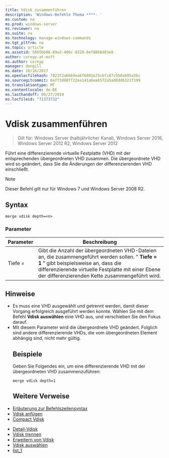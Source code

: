 ```yaml
---
title: Vdisk zusammenführen
description: 'Windows-Befehle Thema ****- '
ms.custom: na
ms.prod: windows-server
ms.reviewer: na
ms.suite: na
ms.technology: manage-windows-commands
ms.tgt_pltfrm: na
ms.topic: article
ms.assetid: 5865bb08-89a3-406c-8328-0ef8868d03e8
author: coreyp-at-msft
ms.author: coreyp
manager: dongill
ms.date: 10/16/2017
ms.openlocfilehash: 7023f2a6669ea6f6801e25cbfc87c950ab95a3bc
ms.sourcegitcommit: 6aff3d88ff22ea141a6ea6572a5ad8dd6321f199
ms.translationtype: MT
ms.contentlocale: de-DE
ms.lasthandoff: 09/27/2019
ms.locfileid: "71373732"
---
```

# <a name="merge-vdisk"></a>Vdisk zusammenführen

>Gilt für: Windows Server (halbjährlicher Kanal), Windows Server 2016, Windows Server 2012 R2, Windows Server 2012

Führt eine differenzierende virtuelle Festplatte (VHD) mit der entsprechenden übergeordneten VHD zusammen. Die übergeordnete VHD wird so geändert, dass Sie die Änderungen der differenzierenden VHD einschließt.
> [!NOTE]
> Dieser Befehl gilt nur für Windows 7 und Windows Server 2008 R2.
> ## <a name="syntax"></a>Syntax
> ```
> merge vdisk depth=<n>
> ```
> ### <a name="parameters"></a>Parameter
> 
> | Parameter |                                                                                    Beschreibung                                                                                    |
> |-----------|-----------------------------------------------------------------------------------------------------------------------------------------------------------------------------------|
> | Tiefe = <n> | Gibt die Anzahl der übergeordneten VHD-Dateien an, die zusammengeführt werden sollen. " **Tiefe = 1** " gibt beispielsweise an, dass die differenzierende virtuelle Festplatte mit einer Ebene der differenzierenden Kette zusammengeführt wird. |
> 
> ## <a name="remarks"></a>Hinweise
> - Es muss eine VHD ausgewählt und getrennt werden, damit dieser Vorgang erfolgreich ausgeführt werden konnte. Wählen Sie mit dem Befehl **Vdisk auswählen** eine VHD aus, und verschieben Sie den Fokus darauf.
> - Mit diesem Parameter wird die übergeordnete VHD geändert. Folglich sind andere differenzierende VHDs, die vom übergeordneten Element abhängig sind, nicht mehr gültig.
>   ## <a name="BKMK_Examples"></a>Beispiele
>   Geben Sie Folgendes ein, um eine differenzierende VHD mit der übergeordneten VHD zusammenzuführen:
>   ```
>   merge vdisk depth=1
>   ```
>   ## <a name="additional-references"></a>Weitere Verweise
> - [Erläuterung zur Befehlszeilensyntax](command-line-syntax-key.md)
> - [Vdisk anfügen](attach-vdisk.md)
> - [Compact Vdisk](compact-vdisk.md)

-   [Detail-Vdisk](detail-vdisk.md)
-   [Vdisk trennen](detach-vdisk.md)
-   [Erweitern von Vdisk](expand-vdisk.md)
-   [Vdisk auswählen](select-vdisk.md)
-   [list_1](list_1.md)
